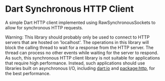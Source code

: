Dart Synchronous HTTP Client
============================

A simple Dart HTTP client implemented using RawSynchronousSockets to allow for
synchronous HTTP requests.

Warning: This library should probably only be used to connect to HTTP servers
that are hosted on 'localhost'. The operations in this library will block the
calling thread to wait for a response from the HTTP server. The thread can
process no other events while waiting for the server to respond. As such, this
synchronous HTTP client library is not suitable for applications that require
high performance. Instead, such applications should use libraries built on
asynchronous I/O, including
[dart:io](https://api.dartlang.org/stable/1.22.1/dart-io/dart-io-library.html)
and [package:http](https://pub.dartlang.org/packages/http), for the best
performance.
